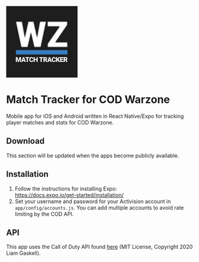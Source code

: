 <img src="./assets/icons/icon.png" width="192" height="192">

# Match Tracker for COD Warzone
Mobile app for iOS and Android written in React Native/Expo for tracking player matches and stats for COD Warzone.

## Download
This section will be updated when the apps become publicly available.

## Installation
1. Follow the instructions for installing Expo:  
https://docs.expo.io/get-started/installation/
2. Set your username and password for your Activision account in `app/config/accounts.js`. You can add multiple accounts to avoid rate limiting by the COD API.

## API
This app uses the Call of Duty API found [here](https://github.com/Lierrmm/Node-CallOfDuty) (MIT License, Copyright 2020 Liam Gaskell).